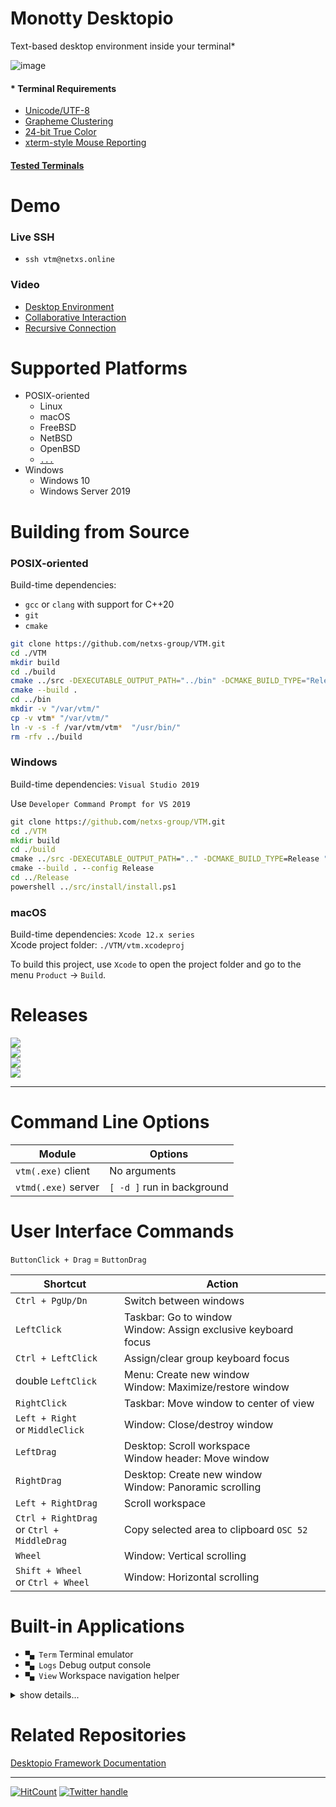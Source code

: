 # Monotty Desktopio

Text-based desktop environment inside your terminal*

![image](https://dice.netxs.online/cloud/vtm/mde_banner_v1.18.png)

#### * Terminal Requirements

 - [Unicode/UTF-8](https://www.cl.cam.ac.uk/~mgk25/unicode.html)
 - [Grapheme Clustering](https://unicode.org/reports/tr29/#Grapheme_Cluster_Boundaries)
 - [24-bit True Color](https://gist.github.com/XVilka/8346728)
 - [xterm-style Mouse Reporting](https://invisible-island.net/xterm/ctlseqs/ctlseqs.html#h2-Mouse-Tracking)

#### [Tested Terminals](https://github.com/netxs-group/VTM/discussions/72)

# Demo
### Live SSH

 - `ssh vtm@netxs.online`

### Video

 - [Desktop Environment](https://youtu.be/fLumnSctakY)
 - [Collaborative Interaction](https://youtu.be/0zU4e5Vam8c)
 - [Recursive Connection](https://youtu.be/Fm5X75sO62c)

# Supported Platforms

- POSIX-oriented
  - Linux
  - macOS
  - FreeBSD
  - NetBSD
  - OpenBSD
  - [`...`](https://en.wikipedia.org/wiki/POSIX#POSIX-oriented_operating_systems)
- Windows
  - Windows 10
  - Windows Server 2019

# Building from Source

### POSIX-oriented

Build-time dependencies:
 - `gcc` or `clang` with support for C++20
 - `git`
 - `cmake`

```bash
git clone https://github.com/netxs-group/VTM.git
cd ./VTM
mkdir build
cd ./build
cmake ../src -DEXECUTABLE_OUTPUT_PATH="../bin" -DCMAKE_BUILD_TYPE="Release" -DCMAKE_CXX_FLAGS="-pthread -s"
cmake --build .
cd ../bin
mkdir -v "/var/vtm/"
cp -v vtm* "/var/vtm/"
ln -v -s -f /var/vtm/vtm*  "/usr/bin/"
rm -rfv ../build
```

### Windows

Build-time dependencies: `Visual Studio 2019`

Use `Developer Command Prompt for VS 2019`
```cmd
git clone https://github.com/netxs-group/VTM.git
cd ./VTM
mkdir build
cd ./build
cmake ../src -DEXECUTABLE_OUTPUT_PATH=".." -DCMAKE_BUILD_TYPE=Release "-GVisual Studio 16 2019" -DCMAKE_CXX_FLAGS="/DWIN32 /D_WINDOWS /W3 /GR /EHsc /bigobj"
cmake --build . --config Release
cd ../Release
powershell ../src/install/install.ps1
```

### macOS

Build-time dependencies: `Xcode 12.x series`  
Xcode project folder: `./VTM/vtm.xcodeproj`

To build this project, use `Xcode` to open the project folder and go to the menu `Product` -> `Build`.

# Releases

[![](https://dice.netxs.online/cloud/vtm/status/macos)](https://github.com/netxs-group/VTM/releases/latest/download/vtm_macos.tar.gz)  
[![](https://dice.netxs.online/cloud/vtm/status/freebsd)](https://github.com/netxs-group/VTM/releases/latest/download/vtm_freebsd_amd64.tar.gz)  
[![](https://dice.netxs.online/cloud/vtm/status/linux)](https://github.com/netxs-group/VTM/releases/latest/download/vtm_linux_amd64.tar.gz)  
[![](https://dice.netxs.online/cloud/vtm/status/windows)](https://github.com/netxs-group/VTM/releases/latest/download/vtm_windows_64.zip)  

---

# Command Line Options

Module               | Options
---------------------|--------------------------------------
`vtm(.exe)` client   | No arguments
`vtmd(.exe)` server  | `[ -d ]` run in background

# User Interface Commands

`ButtonClick + Drag` = `ButtonDrag`

Shortcut              | Action
----------------------|--------------------------------------
`Ctrl + PgUp/Dn`      | Switch between windows
`LeftClick`           | Taskbar: Go to window<br>Window: Assign exclusive keyboard focus
`Ctrl + LeftClick`    | Assign/clear group keyboard focus
double `LeftClick`    | Menu: Create new window<br>Window: Maximize/restore window
`RightClick`          | Taskbar: Move window to center of view
`Left + Right`<br>or `MiddleClick` | Window: Close/destroy window
`LeftDrag`            | Desktop: Scroll workspace<br>Window header: Move window
`RightDrag`           | Desktop: Create new window<br>Window: Panoramic scrolling
`Left + RightDrag`    | Scroll workspace
`Ctrl + RightDrag`<br>or `Ctrl + MiddleDrag` | Copy selected area to clipboard `OSC 52`
`Wheel`               | Window: Vertical scrolling
`Shift + Wheel`<br>or `Ctrl + Wheel` | Window: Horizontal scrolling

# Built-in Applications

- `▀▄ Term` Terminal emulator
- `▀▄ Logs` Debug output console
- `▀▄ View` Workspace navigation helper

<details><summary>show details...</summary><p>

 - `▀▄ Term`
   - UTF-8 Everywhere
   - Unicode clustering
   - TrueColor/256-color support
   - Auto-wrap mode `DECAWM` (with horizontal scrolling)
   - Focus tracking `DECSET 1004`
   - Bracketed paste mode `DECSET 2004`
   - SGR attributes: overline, double underline, strikethrough, and others
   - Save/restore terminal window title `XTWINOPS 22/23`
   - Mouse tracking `DECSET 1000/1002/1003/1006 SGR` mode
   - Mouse tracking `DECSET 10060 Extended SGR` mode, mouse reporting outside of the terminal viewport (outside + negative arguments) #62
   - Configurable using VT-sequences

      Name         | Sequence                         | Description
      -------------|----------------------------------|-------------
      `CCC_SBS`    | `CSI` 24 : n : m `p`             | Set scrollback buffer size, `int32_t`<br>`n` Buffer limit in lines, 0 is unlimited, _default is 20.000_<br>`m` Grow step for unlimited buffer, _default is 0_
      `CCC_RST`    | `CSI` 1 `p`                      | Reset all parameters to default
      `CCC_TBS`    | `CSI` 5 : n `p`                  | Set tabulation length<br>`n` Length in chars, _max = 256, default is 8_
      `CCC_JET`    | `CSI` 11 : n `p`                 | Set text alignment, _default is Left_<br>`n = 0` default<br>`n = 1` Left<br>`n = 2` Right<br>`n = 3` Center
      `CCC_WRP`    | `CSI` 12 : n `p`                 | Set text autowrap mode, _default is On_<br>`n = 0` default<br>`n = 1` On<br>`n = 2` Off (_enable horizontal scrolling_)
      `CCC_RTL`    | `CSI` 13 : n `p`                 | Set text right-to-left mode, _default is Off_<br>`n = 0` default<br>`n = 1` On<br>`n = 2` Off

 - `▀▄ Logs`
   - Debug output console. Use double `RightClick` to clear scrollback.

 - `▀▄ View`
   - Serves for quick navigation through the desktop space using cyclic selection (left click on group title) in the `View` group on the taskbar.

</p></details>

# Related Repositories

[Desktopio Framework Documentation](https://github.com/netxs-group/Desktopio-Docs)

---

[![HitCount](https://views.whatilearened.today/views/github/netxs-group/VTM.svg)](https://github.com/netxs-group/VTM) [![Twitter handle][]][twitter badge]

[//]: # (LINKS)
[twitter handle]: https://img.shields.io/twitter/follow/desktopio.svg?style=social&label=Follow
[twitter badge]: https://twitter.com/desktopio
